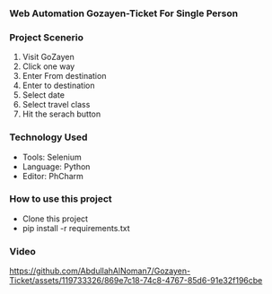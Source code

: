 ### Web Automation Gozayen-Ticket For Single Person

### Project Scenerio
1) Visit GoZayen
2) Click one way
3) Enter From destination
4) Enter to destination
5) Select date
6) Select travel class
7) Hit the serach button
### Technology Used
- Tools: Selenium
- Language: Python
- Editor: PhCharm 
### How to use this project
- Clone this project 
- pip install -r requirements.txt

### Video 
https://github.com/AbdullahAlNoman7/Gozayen-Ticket/assets/119733326/869e7c18-74c8-4767-85d6-91e32f196cbe

